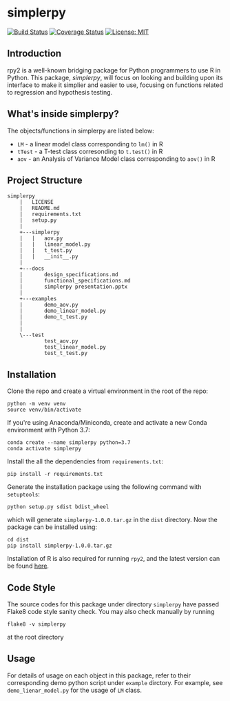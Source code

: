 # simplerpy
[![Build Status](https://app.travis-ci.com/Rogerwyf/simplerpy.svg?branch=main)](https://app.travis-ci.com/Rogerwyf/simplerpy)
[![Coverage Status](https://coveralls.io/repos/github/Rogerwyf/simplerpy/badge.svg?branch=main)](https://coveralls.io/github/Rogerwyf/simplerpy?branch=main)
[![License: MIT](https://img.shields.io/badge/License-MIT-yellow.svg)](https://opensource.org/licenses/MIT)

## Introduction
rpy2 is a well-known bridging package for Python programmers to use R in Python. This package, *simplerpy*, will focus on looking and building upon its interface to make it simplier and easier to use, focusing on functions related to regression and hypothesis testing.

## What's inside simplerpy?
The objects/functions in simplerpy are listed below:
* `LM` - a linear model class corresponding to `lm()` in R
* `tTest` - a T-test class corresonding to `t.test()` in R
* `aov` - an Analysis of Variance Model class corresponding to `aov()` in R

## Project Structure
```
simplerpy
    |   LICENSE
    |   README.md
    |   requirements.txt
    |   setup.py
    |   
    +---simplerpy
    |   |   aov.py
    |   |   linear_model.py
    |   |   t_test.py
    |   |   __init__.py
    |           
    +---docs
    |       design_specifications.md
    |       functional_specifications.md
    |       simplerpy presentation.pptx
    |       
    +---examples
    |       demo_aov.py
    |       demo_linear_model.py
    |       demo_t_test.py
    |       
    |           
    \---test
            test_aov.py
            test_linear_model.py
            test_t_test.py
```

## Installation
Clone the repo and create a virtual environment in the root of the repo:
```
python -m venv venv
source venv/bin/activate
```
If you're using Anaconda/Miniconda, create and activate a new Conda environment with Python 3.7:
```
conda create --name simplerpy python=3.7
conda activate simplerpy
```
Install the all the dependencies from `requirements.txt`:
```
pip install -r requirements.txt
```
Generate the installation package using the following command with `setuptools`:
```
python setup.py sdist bdist_wheel
```
which will generate `simplerpy-1.0.0.tar.gz` in the `dist` directory. Now the package can be
installed using:
```
cd dist
pip install simplerpy-1.0.0.tar.gz
```

Installation of R is also required for running `rpy2`, and the latest version can be found [here](https://cran.r-project.org/).

## Code Style
The source codes for this package under directory `simplerpy` have passed Flake8 code style sanity check. You may also check manually by running 
```
flake8 -v simplerpy
```
at the root directory


## Usage
For details of usage on each object in this package, refer to their corresponding demo python script under `example` dirctory.
For example, see `demo_lienar_model.py` for the usage of `LM` class.



